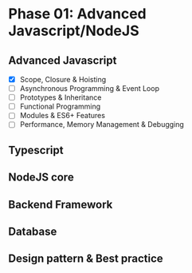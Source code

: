 # Phase 01: Advanced Javascript/NodeJS

## Advanced Javascript

- [x] Scope, Closure & Hoisting
- [ ] Asynchronous Programming & Event Loop
- [ ] Prototypes & Inheritance
- [ ] Functional Programming
- [ ] Modules & ES6+ Features
- [ ] Performance, Memory Management & Debugging

## Typescript

## NodeJS core

## Backend Framework

## Database

## Design pattern & Best practice
